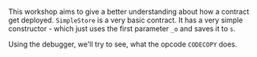 This workshop aims to give a better understanding about how a contract get deployed.
`SimpleStore` is a very basic contract.
It has a very simple constructor - which just uses the first parameter `_o` and saves it to `s`.

Using the debugger, we'll try to see, what the opcode `CODECOPY` does.